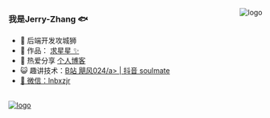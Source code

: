 <p>
<img src="https://github-readme-stats.vercel.app/api?username=neusoftzhangjinrui&show_icons=true" alt="logo" align="right" style="margin-bottom: 20px;" />
</p>

### 我是Jerry-Zhang 🐟

- 🐧 后端开发攻城狮
- 🏡 作品： <a href="https://github.com/neusoftzhangjinrui" target="_blank">求星星 ✨</a>
- 🌱 热爱分享 <a href="https://lnbxzjr.gitee.io" target="_blank">个人博客</a>
- 😺 趣讲技术：<a href="https://space.bilibili.com/12890453" target="_blank">B站 飓风024/a> | 抖音 soulmate
- 💬 微信：lnbxzjr

<br/>
<img src="https://github-profile-trophy.vercel.app/?username=neusoftzhangjinrui&theme=flat&column=7" alt="logo" align="center" style="margin: auto;"/>
